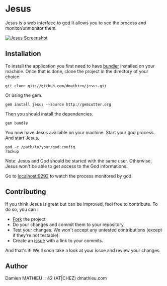 Jesus
=====

Jesus is a web interface to [god](http://github.com/mojombo/god)
It allows you to see the process and monitor/unmonitor them.

[![Jesus Screenshot](http://cloud.github.com/downloads/dmathieu/jesus/jesus-0.0.1.thumb.png)](http://cloud.github.com/downloads/dmathieu/jesus/jesus-0.0.1.png)

Installation
------------

To install the application you first need to have [bundler](http://github.com/wycats/bundler) installed on your machine.
Once that is done, clone the project in the directory of your choice.

    git clone git://github.com/dmathieu/jesus.git

Or using the gem.

    gem install jesus --source http://gemcutter.org

Then you should install the dependencies.

    gem bundle

You now have Jesus available on your machine. Start your god process.
And start Jesus.

    god -c /path/to/your/god.config
    rackup

Note: Jesus and God should be started with the same user. Otherwise, Jesus won't be able to get access to the God informations.

Go to [localhost:9292](http://localhost:9292) to watch the process monitored by god.

Contributing
------------

If you think Jesus is great but can be improved, feel free to contribute.
To do so, you can :

* [Fork](http://help.github.com/forking/) the project
* Do your changes and commit them to your repository
* Test your changes. We won't accept any untested contributions (except if they're not testable).
* Create an [issue](http://help.github.com/forking/) with a link to your commits.

And that's it! We'll soon take a look at your issue and review your changes.

Author
------

Damien MATHIEU :: 42 (AT|CHEZ) dmathieu.com